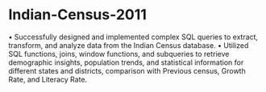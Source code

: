 # Indian-Census-2011
•	Successfully designed and implemented complex SQL queries to extract, transform, and analyze data from the Indian Census database.
•	Utilized SQL functions, joins, window functions, and subqueries to retrieve demographic insights, population trends, and statistical information for different states and districts, comparison with Previous census, Growth Rate, and Literacy Rate.
